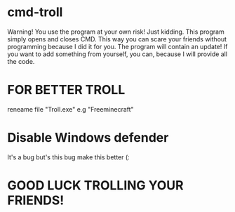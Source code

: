 # cmd-troll
Warning!
You use the program at your own risk!
Just kidding.
This program simply opens and closes CMD.
This way you can scare your friends without programming because I did it for you.
The program will contain an update!
If you want to add something from yourself, you can, because I will provide all the code.
# FOR BETTER TROLL
reneame file "Troll.exe" e.g "Freeminecraft"
# Disable Windows defender
It's a bug but's this bug make this better (:
# GOOD LUCK TROLLING YOUR FRIENDS!
